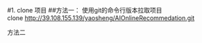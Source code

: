 #1. clone 项目
##方法一：
使用git的命令行版本拉取项目  
        clone http://39.108.155.139/yaosheng/AIOnlineRecommedation.git

方法二